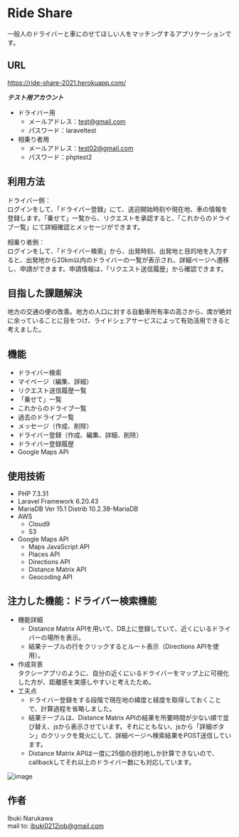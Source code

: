 # Ride Share
 
一般人のドライバーと車にのせてほしい人をマッチングするアプリケーションです。
 
## URL
https://ride-share-2021.herokuapp.com/
 
***テスト用アカウント***
- ドライバー用
    - メールアドレス：test@gmail.com  
    - パスワード：laraveltest
- 相乗り者用
    - メールアドレス：test02@gmail.com  
    - パスワード：phptest2
 
## 利用方法
ドライバー側：  
ログインをして、「ドライバー登録」にて、送迎開始時刻や現在地、車の情報を登録します。「乗せて」一覧から、リクエストを承認すると、「これからのドライブ一覧」にて詳細確認とメッセージができます。　

相乗り者側：  
ログインをして、「ドライバー検索」から、出発時刻、出発地と目的地を入力すると、出発地から20km以内のドライバーの一覧が表示され、詳細ページへ遷移し、申請ができます。申請情報は、「リクエスト送信履歴」から確認できます。

## 目指した課題解決

地方の交通の便の改善。地方の人口に対する自動車所有率の高さから、席が絶対に余っていることに目をつけ、ライドシェアサービスによって有効活用できると考えました。
 
## 機能
 
- ドライバー検索
- マイページ（編集、詳細）
- リクエスト送信履歴一覧
- 「乗せて」一覧
- これからのドライブ一覧
- 過去のドライブ一覧
- メッセージ（作成、削除）
- ドライバー登録（作成、編集、詳細、削除）
- ドライバー登録履歴
- Google Maps API

## 使用技術
 
- PHP 7.3.31
- Laravel Framework 6.20.43
- MariaDB  Ver 15.1 Distrib 10.2.38-MariaDB
- AWS
    - Cloud9
    - S3
- Google Maps API
    - Maps JavaScript API
    - Places API
    - Directions API
    - Distance Matrix API
    - Geocoding API

## 注力した機能：ドライバー検索機能

- 機能詳細 
    - Distance Matrix APIを用いて、DB上に登録していて、近くにいるドライバーの場所を表示。
    - 結果テーブルの行をクリックするとルート表示（Directions APIを使用）。
- 作成背景  
タクシーアプリのように、自分の近くにいるドライバーをマップ上に可視化した方が、距離感を実感しやすいと考えたため。
- 工夫点
    - ドライバー登録をする段階で現在地の緯度と経度を取得しておくことで、計算過程を省略しました。
    - 結果テーブルは、Distance Matrix APIの結果を所要時間が少ない順で並び替え、jsから表示させています。それにともない、jsから「詳細ボタン」のクリックを発火にして、詳細ページへ検索結果をPOST送信しています。
    - Distance Matrix APIは一度に25個の目的地しか計算できないので、callbackしてそれ以上のドライバー数にも対応しています。

![image](https://user-images.githubusercontent.com/92006553/148695162-5378309a-281c-412e-a8cb-8cfa5f51acd9.png)







## 作者
 
Ibuki Narukawa  
mail to: ibuki0212job@gmail.com
